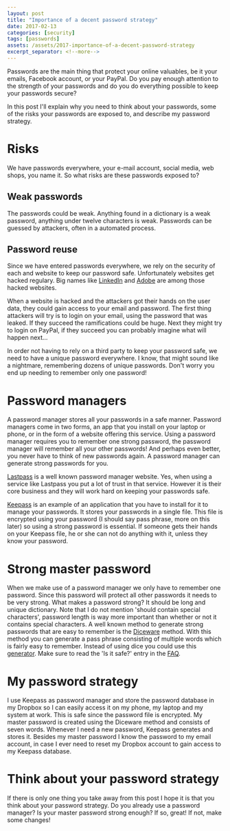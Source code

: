 ```yaml
---
layout: post
title: "Importance of a decent password strategy"
date: 2017-02-13
categories: [security]
tags: [passwords]
assets: /assets/2017-importance-of-a-decent-password-strategy
excerpt_separator: <!--more-->
---
```

Passwords are the main thing that protect your online valuables, be it your
emails, Facebook account, or your PayPal. Do you pay enough attention to the
strength of your passwords and do you do everything possible to keep your
passwords secure?

In this post I'll explain why you need to think about your passwords, some of
the risks your passwords are exposed to, and describe my password strategy.

<!--more-->

# Risks
We have passwords everywhere, your e-mail account, social media, web shops, you
name it. So what risks are these passwords exposed to?

## Weak passwords
The passwords could be weak. Anything found in a dictionary is a weak password,
anything under twelve characters is weak. Passwords can be guessed by attackers,
often in a automated process.

## Password reuse
Since we have entered passwords everywhere, we rely on the security of each and
website to keep our password safe. Unfortunately websites get hacked regulary.
Big names like [LinkedIn][1] and [Adobe][2] are among those hacked websites.

When a website is hacked and the attackers got their hands on the user data,
they could gain access to your email and password. The first thing attackers
will try is to login on your email, using the password that was leaked. If they
succeed the ramifications could be huge. Next they might try to login on
PayPal, if they succeed you can probably imagine what will happen next...

In order not having to rely on a third party to keep your password safe, we
need to have a unique password everywhere. I know, that might sound like a
nightmare, remembering dozens of unique passwords. Don't worry you end up
needing to remember only one password!

# Password managers
A password manager stores all your passwords in a safe manner. Password
managers come in two forms, an app that you install on your laptop or phone,
or in the form of a website offering this service. Using a password manager
requires you to remember one strong password, the password manager will
remember all your other passwords! And perhaps even better, you never have to
think of new passwords again. A password manager can generate strong passwords
for you.

[Lastpass][3] is a well known password manager website. Yes, when using a service
like Lastpass you put a lot of trust in that service. However it is their core
business and they will work hard on keeping your passwords safe.

[Keepass][4] is an example of an application that you have to install for it to
manage your passwords. It stores your passwords in a single file. This file is
encrypted using your password (I should say pass phrase, more on this later) so
using a strong password is essential. If someone gets their hands on your
Keepass file, he or she can not do anything with it, unless they know your
password.

# Strong master password
When we make use of a password manager we only have to remember one password.
Since this password will protect all other passwords it needs to be very strong.
What makes a password strong? It should be long and unique dictionary. Note
that I do not mention 'should contain special characters', password length is
way more important than whether or not it contains special characters. A well
known method to generate strong passwords that are easy to remember is the
[Diceware][5] method. With this method you can generate a pass phrase consisting
of multiple words which is fairly easy to remember. Instead of using dice you
could use this [generator][6]. Make sure to read the 'Is it safe?' entry in the
[FAQ][6].

# My password strategy
I use Keepass as password manager and store the password database in my Dropbox
so I can easily access it on my phone, my laptop and my system at work. This is
safe since the password file is encrypted. My master password is created using
the Diceware method and consists of seven words. Whenever I need a new password,
Keepass generates and stores it. Besides my master password I know the password
to my email account, in case I ever need to reset my Dropbox account to gain
access to my Keepass database.

# Think about your password strategy
If there is only one thing you take away from this post I hope it is that you
think about your password strategy. Do you already use a password manager? Is
your master password strong enough? If so, great! If not, make some changes!

[1]: https://www.troyhunt.com/observations-and-thoughts-on-the-linkedin-data-breach/
[2]: https://www.troyhunt.com/adobe-credentials-and-serious/
[3]: https://www.lastpass.com/how-it-works
[4]: http://keepass.info/
[5]: http://world.std.com/~reinhold/diceware.html
[6]: https://www.rempe.us/diceware/#eff

